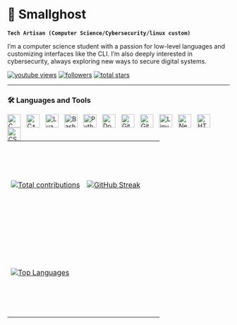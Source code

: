 # 👻 Smallghost

**`Tech Artisan (Computer Science/Cybersecurity/linux custom)`**

I’m a computer science student with a passion for low-level languages and customizing interfaces like the CLI. I’m also deeply interested in cybersecurity, always exploring new ways to secure digital systems.

   <p align="left">
      <a href="https://www.youtube.com/c/fknight">
         <img alt="youtube views" title="YouTube views" src="https://custom-icon-badges.demolab.com/youtube/channel/views/UC2WHjPDvbE6O328n17ZGcfg?color=%23E1AD0E&logo=eye&logoColor=white&style=for-the-badge&labelColor=C79600"/></a> 
      <a href="https://github.com/smallghost42?tab=followers">
         <img alt="followers" title="Follow me on Github" src="https://custom-icon-badges.demolab.com/github/followers/smallghost42?color=236ad3&labelColor=1155ba&style=for-the-badge&logo=person-add&label=Follow&logoColor=white"/></a>
      <a href="https://github.com/smallghost42?tab=repositories&sort=stargazers">
         <img alt="total stars" title="Total stars on GitHub" src="https://custom-icon-badges.demolab.com/github/stars/smallghost42?color=55960c&style=for-the-badge&labelColor=488207&logo=star"/></a>
   </p>

---

### 🛠️ Languages and Tools
<img align="left" alt="C" width="30px" style="padding-right:10px;" src="https://cdn.jsdelivr.net/gh/devicons/devicon@latest/icons/c/c-original.svg" />
<img align="left" alt="C++" width="30px" style="padding-right:10px;" src="https://cdn.jsdelivr.net/gh/devicons/devicon@latest/icons/cplusplus/cplusplus-original.svg" />
<img align="left" alt="Lua" width="30px" style="padding-right:10px;" src="https://img.icons8.com/?size=100&id=hUJLMnqf5Rhd&format=png&color=000000" />
<img align="left" alt="Bash" width="30px" style="padding-right:10px;" src="https://img.icons8.com/?size=100&id=50ZQHdJTmPqw&format=png&color=000000" />
<img align="left" alt="Python" width="30px" style="padding-right:10px;" src="https://cdn.jsdelivr.net/gh/devicons/devicon@latest/icons/python/python-original.svg" />
<img align="left" alt="Docker" width="30px" style="padding-right:10px;" src="https://img.icons8.com/?size=100&id=zFAYIdFZlGxP&format=png&color=000000" />
<img align="left" alt="GitHub" width="30px" style="padding-right:10px;" src="https://img.icons8.com/?size=100&id=vchDgNW6VKq0&format=png&color=000000" />
<img align="left" alt="Git" width="30px" style="padding-right:10px;" src="https://cdn.jsdelivr.net/gh/devicons/devicon/icons/git/git-original.svg" />
<img align="left" alt="Linux" width="30px" style="padding-right:10px;" src="https://img.icons8.com/?size=100&id=uIXgLv5iSlLJ&format=png&color=000000" />
<img align="left" alt="Neovim" width="30px" style="padding-right:10px;" src="https://cdn.jsdelivr.net/gh/devicons/devicon@latest/icons/neovim/neovim-original.svg" />
<img align="left" alt="HTML" width="30px" style="padding-right:10px;" src="https://cdn.jsdelivr.net/gh/devicons/devicon/icons/html5/html5-plain.svg" />
<img align="left" alt="CSS" width="30px" style="padding-right:10px;" src="https://cdn.jsdelivr.net/gh/devicons/devicon/icons/css3/css3-plain.svg" />
<br />

#
<div align="center">
  <table style="width: 100%; height: 100%;">
    <tr>
      <td style="width: 50%; height: 200px;">
        <a href="https://github.com/smallghost42">
           <img alt="Total contributions" title="My total GitHub contributions" src="https://github-readme-stats-seven-chi-88.vercel.app/api?username=smallghost42&show_icons=true&count_private=true&hide_title=true&theme=radical" />
        </a>
      </td>
      <td style="width: 50%; height: 200px;">
        <a href="https://github.com/smallghost42">
          <img src="https://streak-stats.demolab.com/?user=smallghost42&theme=nightowl&count_private=true&hide_title=true" alt="GitHub Streak">
        </a>
      </td>
    </tr>
    <tr>
      <td style="width: 50%; height: 200px;">
        <a href="https://github.com/smallghost42/github-readme-stats">
          <img src="https://github-readme-stats.vercel.app/api/top-langs/?username=smallghost42&theme=nightowl&count_private=true" alt="Top Languages">
        </a>
      </td>
      <td style="width: 50%; height: 200px;">
      </td>
    </tr>
  </table>
</div>
